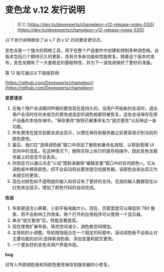 # 变色龙 v.12 发行说明

> 原文:[https://dev.to/devexperts/chameleon-v12-release-notes-53i5](https://dev.to/devexperts/chameleon-v12-release-notes-53i5)

*以下发行说明报告了从 v.7 到 v.12 的完整变更日志。*

变色龙是一个强大的网络工具，用于在整个产品套件中创建和控制多种调色板。此版本包括几个期待已久的更新，具有许多新功能和性能修复。随着这个版本的发布，变色龙拥有了一大套稳定的基础特性，并为下一波改进做好了更好的准备。

第 12 版可通过以下链接获得:

[https://github.com/Devexperts/chameleon](https://github.com/Devexperts/chameleon)

**变更请求**

1.  在每个用户会话期间所做的更改现在是持久的。当用户开始新的会话时，退出用户会话时任何未提交的更改或选定的调色板都将被恢复。这些会话保存在用户设备的本地存储中。“保存更改”按钮已被重命名为“提交更改”以反映这一新功能。
2.  所有更改在提交前都会突出显示，以便在保存到服务器之前更容易识别当前的颜色更改。
3.  最后，我们在“选择调色板”窗口中添加了删除和重命名按钮，以帮助管理 UI 空间中的混乱。在这种情况下，删除实际上执行的是存档操作，因此变色龙服务器上的信息不会丢失。
4.  你现在可以通过点击“火焰”图标来删除“编辑变量”窗口中的任何颜色🔥。它从调色板中移除颜色，但不会自动将此更改提交给服务器。该颜色会突出显示为未提交的更改。
5.  现在对颜色和不透明度的输入和验证有了更好的支持。无效的输入数据现在以红色突出显示。增加了颜色代码的自动完成。

**改进**

1.  布局更适合小屏幕，小到平板电脑大小。现在，页面宽度可以降低到 780 像素，而不会影响工作效率。两个打开的应用程序可以使用一个显示器。
2.  单击“提交更改”后，性能显著提高。
3.  现在使用扩展布局，填充空间减少，调色板空间增加。
4.  主导航的小调整。导航按钮组合在一个固定的标题中。滚动调色板不会阻止对主要功能的访问:选择新调色板、添加变量和提交更改。
5.  一个更友好的变色龙用户界面外观。

**bug**

对导入外部调色板和将颜色更改保存到服务器的小修复。